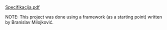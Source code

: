 [Specifikacija.pdf](https://github.com/RadovanPrijic/File-Sharing-Cloud/files/12647197/Specifikacija.pdf)

NOTE: This project was done using a framework (as a starting point) written by Branislav Milojković.
